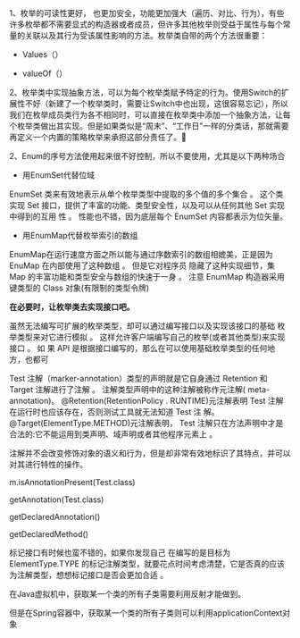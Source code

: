 1、枚举的可读性更好， 也更加安全，功能更加强大（遍历、对比、行为），有些许多枚举都不需要显式的构造器或者成员，但许多其他枚举则受益于属性与每个常量的关联以及其行为受该属性影响的方法。枚举类自带的两个方法很重要：

- Values（）

- valueOf（）



2、枚举类中实现抽象方法，可以为每个枚举类赋予特定的行为。使用Switch的扩展性不好（新建了一个枚举类时，需要让Switch中也出现，这很容易忘记），所以我们在枚举成员类行为各不相同时，可以直接在枚举类中添加一个抽象方法，让每个枚举类做出其实现。但是如果类似是“周末”、“工作日”一样的分类话，那就需要再定义一个内置的策略枚举来承担这部分责任了。



 2、Enum的序号方法使用起来很不好控制，所以不要使用，尤其是以下两种场合

- 用EnumSet代替位域

 EnumSet 类来有效地表示从单个枚举类型中提取的多个值的多个集合 。 这个类实现 Set 接口，提供了丰富的功能、类型安全性，以及可以从任何其他 Set 实现中得到的互用 性 。 性能也不错，因为底层每个 EnumSet 内容都表示为位矢量。

- 用EnumMap代替枚举索引的数组

 EnumMap在运行速度方面之所以能与通过序数索引的数组相媲美，正是因为 EnuMap 在内部使用了这种数组 。 但是它对程序员 隐藏了这种实现细节，集 Map 的丰富功能和类型安全与数组的快速于一身 。 注意 EnumMap 构造器采用键类型的 Class 对象(有限制的类型令牌)



**在必要时，让枚举类去实现接口吧。**

 虽然无法编写可扩展的枚举类型，却可以通过编写接口以及实现该接口的基础 枚举类型来对它进行模拟 。 这样允许客户端编写自己的枚举(或者其他类型)来实现接口 。 如 果 API 是根据接口编写的，那么在可以使用基础枚举类型的任何地方，也都可





Test 注解（marker-annotation）类型的声明就是它自身通过 Retention 和 Target 注解进行了注解 。 注解类型声明中的这种注解被称作元注解( meta-annotation)。 @Retention(RetentionPolicy . RUNTIME)元注解表明 Test 注解在运行时也应该存在，否则测试工具就无法知道 Test 注 解。 @Target(ElementType.METHOD)元注解表明， Test 注解只在方法声明中才是合法的:它不能运用到类声明、域声明或者其他程序元素上 。

注解并不会改变修饰对象的语义和行为，但是却非常有效地标识了其特点，并可以对其进行特性的操作。

m.isAnnotationPresent(Test.class)

getAnnotation(Test.class)

getDeclaredAnnotation()

getDeclaredMethod()

标记接口有时候也蛮不错的，如果你发现自己 在编写的是目标为 ElementType.TYPE 的标记注解类型，就要花点时间考虑清楚，它是否真的应该为注解类型，想想标记接口是否会更加合适 。

在Java虚拟机中，获取某一个类的所有子类需要利用反射才能做到。

但是在Spring容器中，获取某一个类的所有子类则可以利用applicationContext对象
